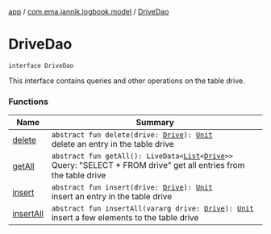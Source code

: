 [app](../../index.md) / [com.ema.jannik.logbook.model](../index.md) / [DriveDao](./index.md)

# DriveDao

`interface DriveDao`

This interface contains queries and other operations on the table drive.

### Functions

| Name | Summary |
|---|---|
| [delete](delete.md) | `abstract fun delete(drive: `[`Drive`](../-drive/index.md)`): `[`Unit`](https://kotlinlang.org/api/latest/jvm/stdlib/kotlin/-unit/index.html)<br>delete an entry in the table drive |
| [getAll](get-all.md) | `abstract fun getAll(): LiveData<`[`List`](https://kotlinlang.org/api/latest/jvm/stdlib/kotlin.collections/-list/index.html)`<`[`Drive`](../-drive/index.md)`>>`<br>Query: "SELECT * FROM drive" get all entries from the table drive |
| [insert](insert.md) | `abstract fun insert(drive: `[`Drive`](../-drive/index.md)`): `[`Unit`](https://kotlinlang.org/api/latest/jvm/stdlib/kotlin/-unit/index.html)<br>insert an entry in the table drive |
| [insertAll](insert-all.md) | `abstract fun insertAll(vararg drive: `[`Drive`](../-drive/index.md)`): `[`Unit`](https://kotlinlang.org/api/latest/jvm/stdlib/kotlin/-unit/index.html)<br>insert a few elements to the table drive |
